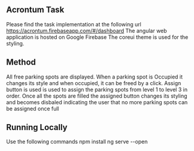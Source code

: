 ## Acrontum Task

Please find the task implementation at the following url
https://acrontum.firebaseapp.com/#/dashboard
The angular web application is hosted on Google Firebase 
The coreui theme is used for the styling.

## Method
All free parking spots are displayed. When a parking spot is Occupied it changes its style and when occupied, it can be freed by a click. 
Assign button is used is used to assign the parking spots from level 1 to level 3 in order.
Once all the spots are filled the assigned button changes its styling and becomes disbaled indicating the user that no more parking spots can be assigned once full

## Running Locally
Use the following commands
npm install 
ng serve --open 
